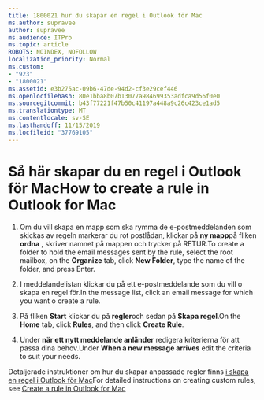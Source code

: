 ```yaml
---
title: 1800021 hur du skapar en regel i Outlook för Mac
ms.author: supravee
author: supravee
ms.audience: ITPro
ms.topic: article
ROBOTS: NOINDEX, NOFOLLOW
localization_priority: Normal
ms.custom:
- "923"
- "1800021"
ms.assetid: e3b275ac-09b6-47de-94d2-cf3e29cef446
ms.openlocfilehash: 80e1bba8b07b13077a984699353adfca9d56f0e0
ms.sourcegitcommit: b43f77221f47b50c41197a448a9c26c423ce1ad5
ms.translationtype: MT
ms.contentlocale: sv-SE
ms.lasthandoff: 11/15/2019
ms.locfileid: "37769105"
---
```

# <a name="how-to-create-a-rule-in-outlook-for-mac"></a><span data-ttu-id="618e0-102">Så här skapar du en regel i Outlook för Mac</span><span class="sxs-lookup"><span data-stu-id="618e0-102">How to create a rule in Outlook for Mac</span></span>

1. <span data-ttu-id="618e0-103">Om du vill skapa en mapp som ska rymma de e-postmeddelanden som skickas av regeln markerar du rot postlådan, klickar på **ny mapp**på fliken **ordna** , skriver namnet på mappen och trycker på RETUR.</span><span class="sxs-lookup"><span data-stu-id="618e0-103">To create a folder to hold the email messages sent by the rule, select the root mailbox, on the **Organize** tab, click **New Folder**, type the name of the folder, and press Enter.</span></span>

2. <span data-ttu-id="618e0-104">I meddelandelistan klickar du på ett e-postmeddelande som du vill o skapa en regel för.</span><span class="sxs-lookup"><span data-stu-id="618e0-104">In the message list, click an email message for which you want o create a rule.</span></span>

3. <span data-ttu-id="618e0-105">På fliken **Start** klickar du på **regler**och sedan på **Skapa regel**.</span><span class="sxs-lookup"><span data-stu-id="618e0-105">On the **Home** tab, click **Rules**, and then click **Create Rule**.</span></span>

4. <span data-ttu-id="618e0-106">Under **när ett nytt meddelande anländer** redigera kriterierna för att passa dina behov.</span><span class="sxs-lookup"><span data-stu-id="618e0-106">Under **When a new message arrives** edit the criteria to suit your needs.</span></span> 

<span data-ttu-id="618e0-107">Detaljerade instruktioner om hur du skapar anpassade regler finns [i skapa en regel i Outlook för Mac](https://aka.ms/AA1uy0v)</span><span class="sxs-lookup"><span data-stu-id="618e0-107">For detailed instructions on creating custom rules, see [Create a rule in Outlook for Mac](https://aka.ms/AA1uy0v)</span></span>
  